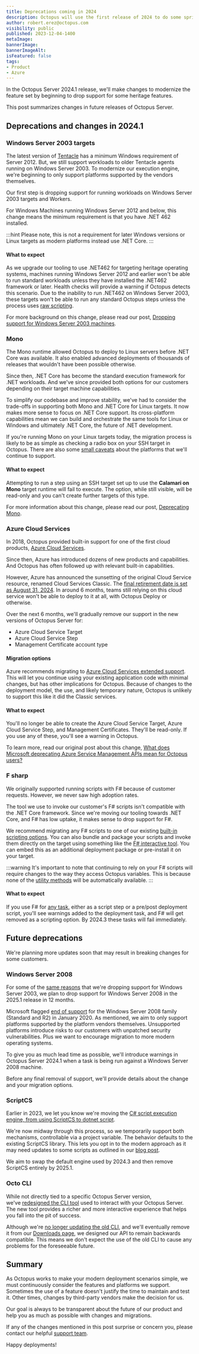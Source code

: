 ```yaml
---
title: Deprecations coming in 2024
description: Octopus will use the first release of 2024 to do some spring cleaning and deprecate outdated features. Learn which ones and why.
author: robert.erez@octopus.com
visibility: public
published: 2023-12-04-1400
metaImage: 
bannerImage: 
bannerImageAlt: 
isFeatured: false
tags: 
- Product
- Azure
---
```


In the Octopus Server 2024.1 release, we'll make changes to modernize the feature set by beginning to drop support for some heritage features.

This post summarizes changes in future releases of Octopus Server.

## Deprecations and changes in 2024.1

### Windows Server 2003 targets

The latest version of [Tentacle](https://octopus.com/docs/infrastructure/deployment-targets/tentacle/windows/requirements#windows-server) has a minimum Windows requirement of Server 2012. But, we still support workloads to older Tentacle agents running on Windows Server 2003. To modernize our execution engine, we're beginning to only support platforms supported by the vendors themselves. 

Our first step is dropping support for running workloads on Windows Server 2003 targets and Workers.

For Windows Machines running Windows Server 2012 and below, this change means the minimum requirement is that you have .NET 462 installed. 

:::hint
Please note, this is not a requirement for later Windows versions or Linux targets as modern platforms instead use .NET Core.
:::

#### What to expect

As we upgrade our tooling to use .NET462 for targeting heritage operating systems, machines running Windows Server 2012 and earlier won't be able to run standard workloads unless they have installed the .NET462 framework or later. Health checks will provide a warning if Octopus detects this scenario. Due to the inability to run .NET462 on Windows Server 2003, these targets won't be able to run any standard Octopus steps unless the process uses [raw scripting](https://octopus.com/docs/deployments/custom-scripts/raw-scripting).

For more background on this change, please read our post, [Dropping support for Windows Server 2003 machines](https://octopus.com/blog/deprecating-win2003).

### Mono

The Mono runtime allowed Octopus to deploy to Linux servers before .NET Core was available. It also enabled advanced deployments of thousands of releases that wouldn't have been possible otherwise. 

Since then, .NET Core has become the standard execution framework for .NET workloads. And we've since provided both options for our customers depending on their target machine capabilities.

To simplify our codebase and improve stability, we've had to consider the trade-offs in supporting both Mono and .NET Core for Linux targets. It now makes more sense to focus on .NET Core support. Its cross-platform capabilities mean we can build and orchestrate the same tools for Linux or Windows and ultimately .NET Core, the future of .NET development. 

If you're running Mono on your Linux targets today, the migration process is likely to be as simple as checking a radio box on your SSH target in Octopus. There are also some [small caveats](https://octopus.com/blog/deprecating-mono#impacts) about the platforms that we'll continue to support.

#### What to expect

Attempting to run a step using an SSH target set up to use the **Calamari on Mono** target runtime will fail to execute. The option, while still visible, will be read-only and you can't create further targets of this type.

For more information about this change, please read our post, [Deprecating Mono](https://octopus.com/blog/deprecating-mono).

### Azure Cloud Services

In 2018, Octopus provided built-in support for one of the first cloud products, [Azure Cloud Services](https://octopus.com/blog/octopus-azure-deployments). 

Since then, Azure has introduced dozens of new products and capabilities. And Octopus has often followed up with relevant built-in capabilities. 

However, Azure has announced the sunsetting of the original Cloud Service resource, renamed Cloud Services Classic. The [final retirement date is set as August 31, 2024](https://learn.microsoft.com/en-us/lifecycle/products/azure-cloud-services-classic). In around 6 months, teams still relying on this cloud service won't be able to deploy to it at all, with Octopus Deploy or otherwise.

Over the next 6 months, we'll gradually remove our support in the new versions of Octopus Server for:

- Azure Cloud Service Target
- Azure Cloud Service Step
- Management Certificate account type

#### Migration options

Azure recommends migrating to [Azure Cloud Services extended support](https://learn.microsoft.com/en-us/azure/cloud-services-extended-support/overview). This will let you continue using your existing application code with minimal changes, but has other implications for Octopus. Because of changes to the deployment model, the use, and likely temporary nature, Octopus is unlikely to support this like it did the Classic services.

#### What to expect
You'll no longer be able to create the Azure Cloud Service Target, Azure Cloud Service Step, and Management Certificates. They'll be read-only. If you use any of these, you'll see a warning in Octopus.

To learn more, read our original post about this change, [What does Microsoft deprecating Azure Service Management APIs mean for Octopus users?](https://octopus.com/blog/azure-management-certs)

### F sharp

We originally supported running scripts with F# because of customer requests. However, we never saw high adoption rates. 

The tool we use to invoke our customer's F# scripts isn't compatible with the .NET Core framework. Since we're moving our tooling towards .NET Core, and F# has low uptake, it makes sense to drop support for F#.

We recommend migrating any F# scripts to one of our existing [built-in scripting options](https://octopus.com/docs/deployments/custom-scripts). You can also bundle and package your scripts and invoke them directly on the target using something like the [F# interactive tool](https://learn.microsoft.com/en-us/dotnet/fsharp/language-reference/fsharp-interactive-options). You can embed this as an additional deployment package or pre-install it on your target. 

:::warning
It's important to note that continuing to rely on your F# scripts will require changes to the way they access Octopus variables. This is because none of the [utility methods](https://octopus.com/docs/deployments/custom-scripts/using-variables-in-scripts) will be automatically available.
:::

#### What to expect

If you use F# for [any task](https://octopus.com/docs/deployments/custom-scripts#how-to-use-custom-scripts), either as a script step or a pre/post deployment script, you'll see warnings added to the deployment task, and F# will get removed as a scripting option. By 2024.3 these tasks will fail immediately.

## Future deprecations

We're planning more updates soon that may result in breaking changes for some customers.

### Windows Server 2008

For some of the [same reasons](https://octopus.com/blog/deprecating-win2003) that we're dropping support for Windows Server 2003, we plan to drop support for Windows Server 2008 in the 2025.1 release in 12 months. 

Microsoft flagged [end of support](https://learn.microsoft.com/en-us/troubleshoot/windows-server/windows-server-eos-faq/end-of-support-windows-server-2008-2008r2) for the Windows Server 2008 family (Standard and R2) in January 2020. As mentioned, we aim to only support platforms supported by the platform vendors themselves. Unsupported platforms introduce risks to our customers with unpatched security vulnerabilities. Plus we want to encourage migration to more modern operating systems.

To give you as much lead time as possible, we'll introduce warnings in Octopus Server 2024.1 when a task is being run against a Windows Server 2008 machine.

Before any final removal of support, we'll provide details about the change and your migration options.

### ScriptCS

Earlier in 2023, we let you know we're moving the [C# script execution engine, from using ScriptCS to dotnet script](https://octopus.com/blog/rfc-migrate-scriptcs-dotnet-script). 

We're now midway through this process, so we temporarily support both mechanisms, controllable via a project variable. The behavior defaults to the existing ScriptCS library. This lets you opt in to the modern approach as it may need updates to some scripts as outlined in our [blog post](https://octopus.com/blog/rfc-migrate-scriptcs-dotnet-script). 

We aim to swap the default engine used by 2024.3 and then remove ScriptCS entirely by 2025.1.

### Octo CLI

While not directly tied to a specific Octopus Server version, we've [redesigned the CLI tool](https://octopus.com/blog/building-octopus-cli-vnext) used to interact with your Octopus Server. The new tool provides a richer and more interactive experience that helps you fall into the pit of success. 

Although  we're [no longer updating the old CLI](https://octopus.com/blog/deprecating-octo-cli), and we'll eventually remove it from our [Downloads page](https://octopus.com/downloads), we designed our API to remain backwards compatible. This means we don't expect the use of the old CLI to cause any problems for the foreseeable future.

## Summary

As Octopus works to make your modern deployment scenarios simple, we must continuously consider the features and platforms we support. Sometimes the use of a feature doesn't justify the time to maintain and test it. Other times, changes by third-party vendors make the decision for us. 

Our goal is always to be transparent about the future of our product and help you as much as possible with changes and migrations.

If any of the changes mentioned in this post surprise or concern you, please contact our helpful [support team](mailto:support@octopus.com).

Happy deployments!
